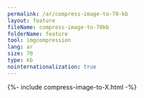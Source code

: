 ```yaml
---
permalink: /ar/compress-image-to-70-kb
layout: feature
fileName: compress-image-to-70kb
folderName: feature
tool: imgcompression
lang: ar
size: 70
type: kb
nointernationalization: true
---
```

{%- include compress-image-to-X.html -%}       
